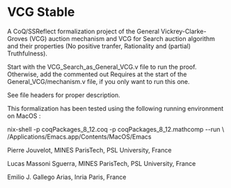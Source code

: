 # VCG Stable
A CoQ/SSReflect formalization project of the General Vickrey-Clarke-Groves (VCG) auction mechanism and VCG for Search auction algorithm and their properties (No positive tranfer, Rationality and (partial) Truthfulness).

Start with the VCG_Search_as_General_VCG.v file to run the proof. Otherwise, add the commented out Requires at the start of the 
General_VCG/mechanism.v file, if you only want to run this one.

See file headers for proper description.

This formalization has been tested using the following running environment on MacOS :

nix-shell -p coqPackages_8_12.coq -p coqPackages_8_12.mathcomp --run \ /Applications/Emacs.app/Contents/MacOS/Emacs

Pierre Jouvelot, MINES ParisTech, PSL University, France

Lucas Massoni Sguerra, MINES ParisTech, PSL University, France

Emilio J. Gallego Arias, Inria Paris, France
